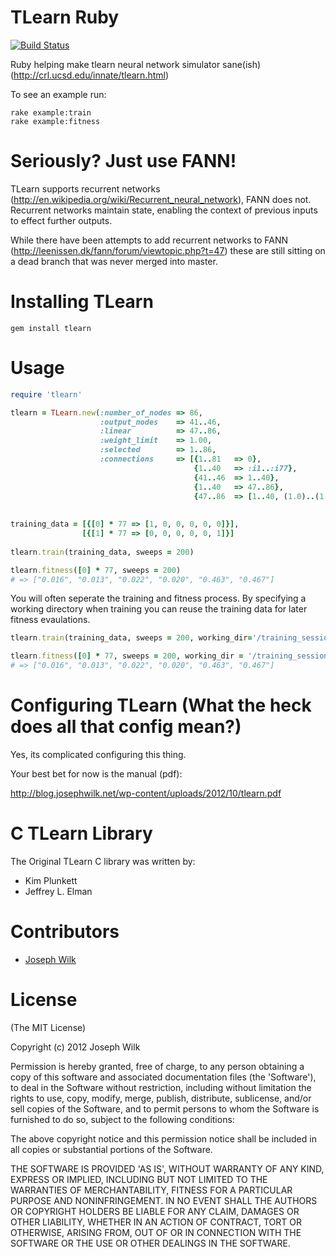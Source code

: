 TLearn Ruby
=========

[![Build Status](https://secure.travis-ci.org/josephwilk/tlearn-rb.png)](http://travis-ci.org/josephwilk/tlearn-rb)

Ruby helping make tlearn neural network simulator sane(ish) (http://crl.ucsd.edu/innate/tlearn.html)

To see an example run:

<pre><code>rake example:train
rake example:fitness
</code></pre>

Seriously? Just use FANN!
=========

TLearn supports recurrent networks (http://en.wikipedia.org/wiki/Recurrent_neural_network), FANN does not. Recurrent networks maintain state, enabling the context of previous inputs to effect further outputs. 

While there have been attempts to add recurrent networks to FANN (http://leenissen.dk/fann/forum/viewtopic.php?t=47) these are still sitting on a dead branch that was never merged into master.

Installing TLearn
=========

<pre><code>gem install tlearn</code></pre>

Usage
=========

```ruby
require 'tlearn'

tlearn = TLearn.new(:number_of_nodes => 86,
                    :output_nodes    => 41..46,
                    :linear          => 47..86,
                    :weight_limit    => 1.00,
                    :selected        => 1..86,
                    :connections     => [{1..81   => 0},
                                         {1..40   => :i1..:i77},
                                         {41..46  => 1..40},
                                         {1..40   => 47..86},
                                         {47..86  => [1..40, (1.0)..(1.0), :fixed, :one_to_one]}])
                 
  
training_data = [{[0] * 77 => [1, 0, 0, 0, 0, 0]}],
                [{[1] * 77 => [0, 0, 0, 0, 0, 1]}]
  
tlearn.train(training_data, sweeps = 200)

tlearn.fitness([0] * 77, sweeps = 200)
# => ["0.016", "0.013", "0.022", "0.020", "0.463", "0.467"]
```

You will often seperate the training and fitness process. By specifying a working directory when training you can reuse the training data for later
fitness evaulations.

```ruby
tlearn.train(training_data, sweeps = 200, working_dir='/training_session/')
```
```ruby
tlearn.fitness([0] * 77, sweeps = 200, working_dir = '/training_session/')
# => ["0.016", "0.013", "0.022", "0.020", "0.463", "0.467"]
```

Configuring TLearn (What the heck does all that config mean?)
=========

Yes, its complicated configuring this thing. 

Your best bet for now is the manual (pdf):

http://blog.josephwilk.net/wp-content/uploads/2012/10/tlearn.pdf


C TLearn Library
=========

The Original TLearn C library was written by:
* Kim Plunkett
* Jeffrey L. Elman

Contributors
=========

* [Joseph Wilk](http://blog.josephwilk.net)

License
=========

(The MIT License)

Copyright (c) 2012 Joseph Wilk

Permission is hereby granted, free of charge, to any person obtaining
a copy of this software and associated documentation files (the
'Software'), to deal in the Software without restriction, including
without limitation the rights to use, copy, modify, merge, publish,
distribute, sublicense, and/or sell copies of the Software, and to
permit persons to whom the Software is furnished to do so, subject to
the following conditions:

The above copyright notice and this permission notice shall be
included in all copies or substantial portions of the Software.

THE SOFTWARE IS PROVIDED 'AS IS', WITHOUT WARRANTY OF ANY KIND,
EXPRESS OR IMPLIED, INCLUDING BUT NOT LIMITED TO THE WARRANTIES OF
MERCHANTABILITY, FITNESS FOR A PARTICULAR PURPOSE AND NONINFRINGEMENT.
IN NO EVENT SHALL THE AUTHORS OR COPYRIGHT HOLDERS BE LIABLE FOR ANY
CLAIM, DAMAGES OR OTHER LIABILITY, WHETHER IN AN ACTION OF CONTRACT,
TORT OR OTHERWISE, ARISING FROM, OUT OF OR IN CONNECTION WITH THE
SOFTWARE OR THE USE OR OTHER DEALINGS IN THE SOFTWARE.
